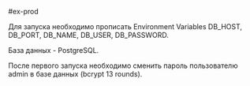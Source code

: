 #ex-prod

Для запуска необходимо прописать Environment Variables DB_HOST, DB_PORT, DB_NAME, DB_USER, DB_PASSWORD.

База данных - PostgreSQL.

После первого запуска необходимо сменить пароль пользователю admin в базе данных (bcrypt 13 rounds).


